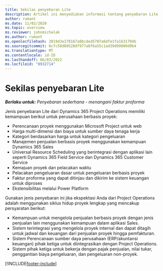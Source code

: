```yaml
---
title: Sekilas penyebaran Lite
description: Artikel ini menyediakan informasi tentang penyebaran Lite dari Dynamics 365 Project Operations.
author: rumant
ms.date: 11/02/2020
ms.topic: overview
ms.reviewer: johnmichalak
ms.author: rumant
ms.openlocfilehash: 2019d3e178167a0bcded5707a6dfe1fa1631794b
ms.sourcegitcommit: 6cfc50d89528df977a8f6a55c1ad39d99800d9b4
ms.translationtype: MT
ms.contentlocale: id-ID
ms.lasthandoff: 06/03/2022
ms.locfileid: "8932714"
---
```

# <a name="lite-deployment-overview"></a>Sekilas penyebaran Lite

_**Berlaku untuk:** Penyebaran sederhana - menangani faktur proforma_

Jenis penyebaran Lite dari Dynamics 365 Project Operations memiliki kemampuan berikut untuk perusahaan berbasis proyek:

- Perencanaan proyek menggunakan Microsoft Project untuk web
- Harga multi-dimensi dan biaya untuk sumber daya tenaga kerja
- Kategori berdasarkan harga untuk kategori pengeluaran
- Manajemen penjualan berbasis proyek menggunakan kemampuan Dynamics 365 Sales
- Universal Resource Scheduling yang berintegrasi dengan aplikasi lain seperti Dynamics 365 Field Service dan Dynamics 365 Customer Service
- Kemajuan proyek dan pelacakan waktu
- Pelacakan pengeluaran dasar untuk pengeluaran berbasis proyek
- Faktur proforma yang dapat ditinjau dan dikirim ke sistem keuangan untuk diproses
- Ekstensibilitas melalui Power Platform

Gunakan jenis penyebaran ini jika ekspektasi Anda dari Project Operations adalah menggunakan siklus hidup proyek lengkap yang mencakup persyaratan berikut:

- Kemampuan untuk mengelola penjualan berbasis proyek dengan jenis penjualan lain menggunakan kemampuan dalam aplikasi Sales.
- Sistem terintegrasi yang mengelola proyek internal dan dapat ditagih untuk jadwal dan keuangan dari penjualan proyek hingga pemfakturan.
- Sistem Perencanaan sumber daya perusahaan (ERP/akuntansi keuangan) pihak ketiga untuk diintegrasikan dengan Project Operations.
- Sistem pihak ketiga untuk bekerja dengan pajak penjualan, nilai tukar, penggantian biaya pengeluaran, dan pengeluaran non-proyek.


[!INCLUDE[footer-include](../includes/footer-banner.md)]